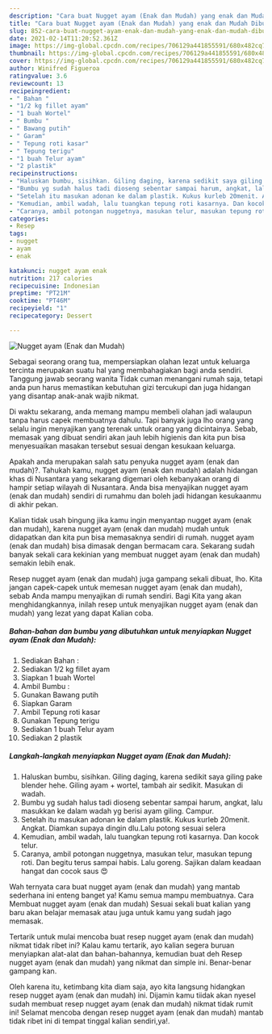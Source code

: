 ```yaml
---
description: "Cara buat Nugget ayam (Enak dan Mudah) yang enak dan Mudah Dibuat"
title: "Cara buat Nugget ayam (Enak dan Mudah) yang enak dan Mudah Dibuat"
slug: 852-cara-buat-nugget-ayam-enak-dan-mudah-yang-enak-dan-mudah-dibuat
date: 2021-02-14T11:20:52.361Z
image: https://img-global.cpcdn.com/recipes/706129a441855591/680x482cq70/nugget-ayam-enak-dan-mudah-foto-resep-utama.jpg
thumbnail: https://img-global.cpcdn.com/recipes/706129a441855591/680x482cq70/nugget-ayam-enak-dan-mudah-foto-resep-utama.jpg
cover: https://img-global.cpcdn.com/recipes/706129a441855591/680x482cq70/nugget-ayam-enak-dan-mudah-foto-resep-utama.jpg
author: Winifred Figueroa
ratingvalue: 3.6
reviewcount: 13
recipeingredient:
- " Bahan "
- "1/2 kg fillet ayam"
- "1 buah Wortel"
- " Bumbu "
- " Bawang putih"
- " Garam"
- " Tepung roti kasar"
- " Tepung terigu"
- "1 buah Telur ayam"
- "2 plastik"
recipeinstructions:
- "Haluskan bumbu, sisihkan. Giling daging, karena sedikit saya giling pake blender hehe. Giling ayam + wortel, tambah air sedikit. Masukan di wadah."
- "Bumbu yg sudah halus tadi dioseng sebentar sampai harum, angkat, lalu masukkan ke dalam wadah yg berisi ayam giling. Campur."
- "Setelah itu masukan adonan ke dalam plastik. Kukus kurleb 20menit. Angkat. Diamkan supaya dingin dlu.Lalu potong sesuai selera"
- "Kemudian, ambil wadah, lalu tuangkan tepung roti kasarnya. Dan kocok telur."
- "Caranya, ambil potongan nuggetnya, masukan telur, masukan tepung roti. Dan begitu terus sampai habis. Lalu goreng. Sajikan dalam keadaan hangat dan cocok saus 😍"
categories:
- Resep
tags:
- nugget
- ayam
- enak

katakunci: nugget ayam enak 
nutrition: 217 calories
recipecuisine: Indonesian
preptime: "PT21M"
cooktime: "PT46M"
recipeyield: "1"
recipecategory: Dessert

---
```



![Nugget ayam (Enak dan Mudah)](https://img-global.cpcdn.com/recipes/706129a441855591/680x482cq70/nugget-ayam-enak-dan-mudah-foto-resep-utama.jpg)

Sebagai seorang orang tua, mempersiapkan olahan lezat untuk keluarga tercinta merupakan suatu hal yang membahagiakan bagi anda sendiri. Tanggung jawab seorang  wanita Tidak cuman menangani rumah saja, tetapi anda pun harus memastikan kebutuhan gizi tercukupi dan juga hidangan yang disantap anak-anak wajib nikmat.

Di waktu  sekarang, anda memang mampu membeli olahan jadi walaupun tanpa harus capek membuatnya dahulu. Tapi banyak juga lho orang yang selalu ingin menyajikan yang terenak untuk orang yang dicintainya. Sebab, memasak yang dibuat sendiri akan jauh lebih higienis dan kita pun bisa menyesuaikan masakan tersebut sesuai dengan kesukaan keluarga. 



Apakah anda merupakan salah satu penyuka nugget ayam (enak dan mudah)?. Tahukah kamu, nugget ayam (enak dan mudah) adalah hidangan khas di Nusantara yang sekarang digemari oleh kebanyakan orang di hampir setiap wilayah di Nusantara. Anda bisa menyajikan nugget ayam (enak dan mudah) sendiri di rumahmu dan boleh jadi hidangan kesukaanmu di akhir pekan.

Kalian tidak usah bingung jika kamu ingin menyantap nugget ayam (enak dan mudah), karena nugget ayam (enak dan mudah) mudah untuk didapatkan dan kita pun bisa memasaknya sendiri di rumah. nugget ayam (enak dan mudah) bisa dimasak dengan bermacam cara. Sekarang sudah banyak sekali cara kekinian yang membuat nugget ayam (enak dan mudah) semakin lebih enak.

Resep nugget ayam (enak dan mudah) juga gampang sekali dibuat, lho. Kita jangan capek-capek untuk memesan nugget ayam (enak dan mudah), sebab Anda mampu menyajikan di rumah sendiri. Bagi Kita yang akan menghidangkannya, inilah resep untuk menyajikan nugget ayam (enak dan mudah) yang lezat yang dapat Kalian coba.

<!--inarticleads1-->

##### Bahan-bahan dan bumbu yang dibutuhkan untuk menyiapkan Nugget ayam (Enak dan Mudah):

1. Sediakan  Bahan :
1. Sediakan 1/2 kg fillet ayam
1. Siapkan 1 buah Wortel
1. Ambil  Bumbu :
1. Gunakan  Bawang putih
1. Siapkan  Garam
1. Ambil  Tepung roti kasar
1. Gunakan  Tepung terigu
1. Sediakan 1 buah Telur ayam
1. Sediakan 2 plastik




<!--inarticleads2-->

##### Langkah-langkah menyiapkan Nugget ayam (Enak dan Mudah):

1. Haluskan bumbu, sisihkan. Giling daging, karena sedikit saya giling pake blender hehe. Giling ayam + wortel, tambah air sedikit. Masukan di wadah.
1. Bumbu yg sudah halus tadi dioseng sebentar sampai harum, angkat, lalu masukkan ke dalam wadah yg berisi ayam giling. Campur.
1. Setelah itu masukan adonan ke dalam plastik. Kukus kurleb 20menit. Angkat. Diamkan supaya dingin dlu.Lalu potong sesuai selera
1. Kemudian, ambil wadah, lalu tuangkan tepung roti kasarnya. Dan kocok telur.
1. Caranya, ambil potongan nuggetnya, masukan telur, masukan tepung roti. Dan begitu terus sampai habis. Lalu goreng. Sajikan dalam keadaan hangat dan cocok saus 😍




Wah ternyata cara buat nugget ayam (enak dan mudah) yang mantab sederhana ini enteng banget ya! Kamu semua mampu membuatnya. Cara Membuat nugget ayam (enak dan mudah) Sesuai sekali buat kalian yang baru akan belajar memasak atau juga untuk kamu yang sudah jago memasak.

Tertarik untuk mulai mencoba buat resep nugget ayam (enak dan mudah) nikmat tidak ribet ini? Kalau kamu tertarik, ayo kalian segera buruan menyiapkan alat-alat dan bahan-bahannya, kemudian buat deh Resep nugget ayam (enak dan mudah) yang nikmat dan simple ini. Benar-benar gampang kan. 

Oleh karena itu, ketimbang kita diam saja, ayo kita langsung hidangkan resep nugget ayam (enak dan mudah) ini. Dijamin kamu tiidak akan nyesel sudah membuat resep nugget ayam (enak dan mudah) nikmat tidak rumit ini! Selamat mencoba dengan resep nugget ayam (enak dan mudah) mantab tidak ribet ini di tempat tinggal kalian sendiri,ya!.

